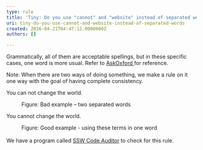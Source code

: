 ```yaml
---
type: rule
title: 'Tiny: Do you use "cannot" and "website" instead of separated words?'
uri: tiny-do-you-use-cannot-and-website-instead-of-separated-words
created: 2016-04-21T04:47:12.0000000Z
authors: []

---
```




<span class='intro'> <p>​​Grammatically, all of them are acceptable spellings, but in these specific cases, one word is more usual. Refer to&#160;<a href="http&#58;//www.oxforddictionaries.com/definition/english/cannot">AskOxford&#160;</a>for reference.</p><p>Note&#58; When there are two ways of doing something, we make a rule on it one way with the goal of having complete consistency.<br></p> </span>

<p class="greyBox">​You&#160;can not&#160;change the world.</p><div><dd class="ssw15-rteElement-FigureBad">Figure&#58; Bad example&#160;– two separated words</dd><p class="greyBox">You&#160;cannot&#160;change the world.</p></div><div><dd class="ssw15-rteElement-FigureGood">Figure&#58; Good example - using these terms in one word</dd><div><br></div>We have a program called&#160;<a href="https&#58;//www.ssw.com.au/ssw/CodeAuditor/">SSW Code Auditor​</a>&#160;to check for this rule.​​</div>


